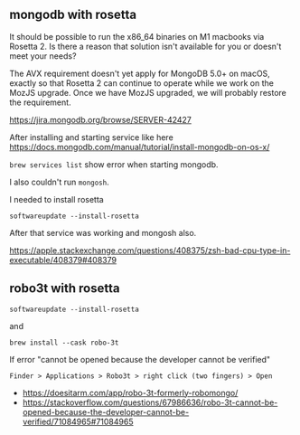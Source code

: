 ## mongodb with rosetta

It should be possible to run the x86_64 binaries on M1 macbooks via Rosetta 2. Is there a reason that solution isn't available for you or doesn't meet your needs?

The AVX requirement doesn't yet apply for MongoDB 5.0+ on macOS, exactly so that Rosetta 2 can continue to operate while we work on the MozJS upgrade. Once we have MozJS upgraded, we will probably restore the requirement.

https://jira.mongodb.org/browse/SERVER-42427

After installing and starting service like here https://docs.mongodb.com/manual/tutorial/install-mongodb-on-os-x/

`brew services list` show error when starting mongodb.

I also couldn't run `mongosh`.

I needed to install rosetta

`softwareupdate --install-rosetta`

After that service was working and mongosh also.

https://apple.stackexchange.com/questions/408375/zsh-bad-cpu-type-in-executable/408379#408379

## robo3t with rosetta

`softwareupdate --install-rosetta`

and

`brew install --cask robo-3t`

If error "cannot be opened because the developer cannot be verified"

`Finder > Applications > Robo3t > right click (two fingers) > Open`

- https://doesitarm.com/app/robo-3t-formerly-robomongo/
- https://stackoverflow.com/questions/67986636/robo-3t-cannot-be-opened-because-the-developer-cannot-be-verified/71084965#71084965

